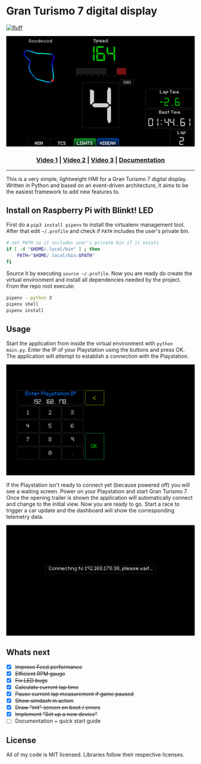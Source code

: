 # Gran Turismo 7 digital display

[![Ruff](https://img.shields.io/endpoint?url=https://raw.githubusercontent.com/astral-sh/ruff/main/assets/badge/v2.json)](https://github.com/astral-sh/ruff)

<div align="center">
<picture>
  <img width=600px src="https://raw.githubusercontent.com/chrshdl/gt7-simdash/main/assets/gt7-simdash.png" />
</picture>

<h3>

[Video 1](https://youtu.be/OyOWb_0-tvY) | [Video 2](https://youtu.be/qh3pYMYFU8I) | [Video 3](https://youtu.be/APH87gxN9HU) | [Documentation](https://github.com/chrshdl/gt7-simdash/wiki)

</h3>

</div>

---

This is a very simple, lightweight HMI for a Gran Turismo 7 digital display. Written in Python and based on an event-driven architecture, it aims to be the easiest framework to add new features to.

## Install on Raspberry Pi with Blinkt! LED

First do a `pip3 install pipenv` to install the virtualenv management tool. After that edit `~/.profile` and check if `PATH` includes the user's private bin.

```sh
# set PATH so it includes user's private bin if it exists
if [ -d "$HOME/.local/bin" ] ; then
    PATH="$HOME/.local/bin:$PATH"
fi
```

Source it by executing `source ~/.profile`. Now you are ready do create the virtual environment and install all dependencies needed by the project. From the repo root execute:

```sh
pipenv --python 3
pipenv shell
pipenv install
```

## Usage

Start the application from inside the virtual environment with `python main.py`. Enter the IP of your Playstation using the buttons and press OK. The application will attempt to establish a connection with the Playstation. 

<div align="left">
<picture>
  <img width=600px src="https://raw.githubusercontent.com/chrshdl/gt7-simdash/main/assets/gt7-simdash-enter-ip.png" />
</picture>

If the Playstation isn't ready to connect yet (because powered off) you will see a waiting screen. Power on your Playstation and start Gran Turismo 7. Once the opening trailer is shown the application will automatically connect and change to the initial view. Now you are ready to go. Start a race to trigger a car update and the dashboard will show the corresponding telemetry data.

<picture>
  <img width=600px src="https://raw.githubusercontent.com/chrshdl/gt7-simdash/main/assets/gt7-simdash-connecting.png" />
</picture>
</div>



## Whats next

- [x] ~~Improve Feed performance~~
- [x] ~~Efficient RPM gauge~~
- [x] ~~Fix LED bugs~~
- [x] ~~Calculate current lap time~~
- [x] ~~Pause current lap measurement if game paused~~
- [x] ~~Show simdash in action~~
- [x] ~~Draw "init" screen on boot / errors~~
- [x] ~~Implement "Set up a new device"~~
- [ ] Documentation + quick start guide

## License
All of my code is MIT licensed. Libraries follow their respective licenses.
